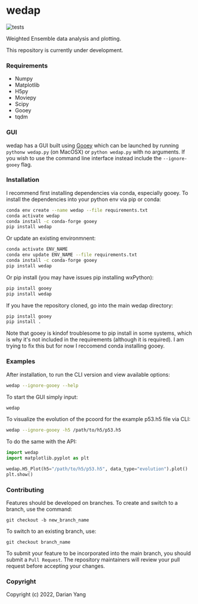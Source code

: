 wedap
===========================
![tests](https://github.com/darianyang/fluorelax/actions/workflows/test.yml/badge.svg)

Weighted Ensemble data analysis and plotting.

This repository is currently under development.

### Requirements

- Numpy
- Matplotlib
- H5py
- Moviepy
- Scipy
- Gooey
- tqdm

### GUI

wedap has a GUI built using [Gooey](https://github.com/chriskiehl/Gooey) which can be launched by running `pythonw wedap.py` (on MacOSX) or `python wedap.py` with no arguments. If you wish to use the command line interface instead include the `--ignore-gooey` flag.

### Installation
I recommend first installing dependencies via conda, especially gooey.
To install the dependencies into your python env via pip or conda:
``` bash
conda env create --name wedap --file requirements.txt
conda activate wedap
conda install -c conda-forge gooey
pip install wedap
```
Or update an existing environmnent:
``` bash
conda activate ENV_NAME
conda env update ENV_NAME --file requirements.txt
conda install -c conda-forge gooey
pip install wedap
```
Or pip install (you may have issues pip installing wxPython):
``` bash
pip install gooey
pip install wedap
```
If you have the repository cloned, go into the main wedap directory:
``` bash
pip install gooey
pip install .
```

Note that gooey is kindof troublesome to pip install in some systems, which is why it's not included in the requirements (although it is required). I am trying to fix this but for now I reccomend conda installing gooey.

### Examples

After installation, to run the CLI version and view available options:
``` bash
wedap --ignore-gooey --help
```
To start the GUI simply input:
``` bash
wedap
```
To visualize the evolution of the pcoord for the example p53.h5 file via CLI:
``` bash
wedap --ignore-gooey -h5 /path/to/h5/p53.h5
```
To do the same with the API:
``` Python
import wedap
import matplotlib.pyplot as plt

wedap.H5_Plot(h5="/path/to/h5/p53.h5", data_type="evolution").plot()
plt.show()
```
### Contributing

Features should be developed on branches. To create and switch to a branch, use the command:

`git checkout -b new_branch_name`

To switch to an existing branch, use:

`git checkout branch_name`

To submit your feature to be incorporated into the main branch, you should submit a `Pull Request`. The repository maintainers will review your pull request before accepting your changes.

### Copyright

Copyright (c) 2022, Darian Yang
